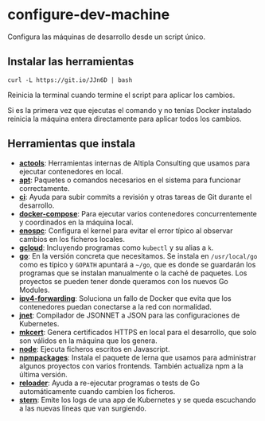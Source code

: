 
# configure-dev-machine

Configura las máquinas de desarrollo desde un script único.


## Instalar las herramientas

```shell
curl -L https://git.io/JJn6D | bash
```

Reinicia la terminal cuando termine el script para aplicar los cambios.

Si es la primera vez que ejecutas el comando y no tenías Docker instalado reinicia la máquina entera directamente para aplicar todos los cambios.


## Herramientas que instala

- **[actools](https://github.com/altipla-consulting/actools)**: Herramientas internas de Altipla Consulting que usamos para ejecutar contenedores en local.
- **[apt](https://packages.ubuntu.com/)**: Paquetes o comandos necesarios en el sistema para funcionar correctamente.
- **[ci](https://github.com/altipla-consulting/ci)**: Ayuda para subir commits a revisión y otras tareas de Git durante el desarrollo.
- **[docker-compose](https://docs.docker.com/compose/)**: Para ejecutar varios contenedores concurrentemente y coordinados en la máquina local.
- **[enospc](https://stackoverflow.com/questions/22475849/node-js-what-is-enospc-error-and-how-to-solve)**: Configura el kernel para evitar el error típico al observar cambios en los ficheros locales.
- **[gcloud](https://cloud.google.com/sdk)**: Incluyendo programas como `kubectl` y su alias a `k`.
- **[go](https://golang.org/)**: En la versión concreta que necesitamos. Se instala en `/usr/local/go` como es típico y `GOPATH` apuntará a `~/go`, que es donde se guardarán los programas que se instalan manualmente o la caché de paquetes. Los proyectos se pueden tener donde queramos con los nuevos Go Modules.
- **[ipv4-forwarding](https://stackoverflow.com/questions/41453263/docker-networking-disabled-warning-ipv4-forwarding-is-disabled-networking-wil)**: Soluciona un fallo de Docker que evita que los contenedores puedan conectarse a la red con normalidad.
- **[jnet](https://github.com/altipla-consulting/jnet)**: Compilador de JSONNET a JSON para las configuraciones de Kubernetes.
- **[mkcert](https://github.com/FiloSottile/mkcert)**: Genera certificados HTTPS en local para el desarrollo, que solo son válidos en la máquina que los genera.
- **[node](https://nodejs.org/en/)**: Ejecuta ficheros escritos en Javascript.
- **[npmpackages](https://www.npmjs.com/package/lerna)**: Instala el paquete de lerna que usamos para administrar algunos proyectos con varios frontends. También actualiza npm a la última versión.
- **[reloader](https://github.com/altipla-consulting/reloader)**: Ayuda a re-ejecutar programas o tests de Go automáticamente cuando cambien los ficheros.
- **[stern](https://github.com/wercker/stern)**: Emite los logs de una app de Kubernetes y se queda escuchando a las nuevas líneas que van surgiendo.
